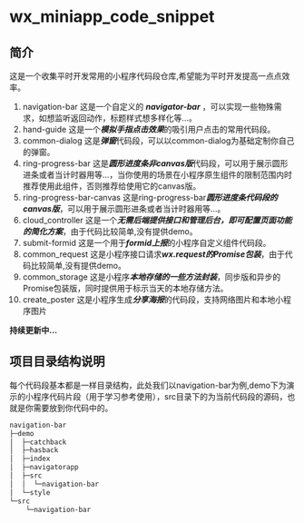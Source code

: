 # wx_miniapp_code_snippet
## 简介
这是一个收集平时开发常用的小程序代码段仓库,希望能为平时开发提高一点点效率。
1. navigation-bar 这是一个自定义的 ***navigator-bar*** ，可以实现一些物殊需求，如想监听返回动作，标题样式想多样化等...。
2. hand-guide 这是一个***模拟手指点击效果***的吸引用户点击的常用代码段。
3. common-dialog 这是***弹窗***代码段，可以以common-dialog为基础定制你自己的弹窗。
4. ring-progress-bar 这是***圆形进度条非canvas版***代码段，可以用于展示圆形进条或者当计时器用等...，当你使用的场景在小程序原生组件的限制范围内时推荐使用此组件，否则推荐给使用它的canvas版。
5. ring-progress-bar-canvas 这是ring-progress-bar***圆形进度条代码段的canvas版***，可以用于展示圆形进条或者当计时器用等...。
6. cloud_controller 这是一个***无需后端提供接口和管理后台，即可配置页面功能的简化方案***，由于代码比较简单,没有提供demo。
7. submit-formid 这是一个用于***formid上报***的小程序自定义组件代码段。
8. common_request 这是小程序接口请求***wx.request的Promise包装***，由于代码比较简单,没有提供demo。
9. common_storage 这是小程序***本地存储的一些方法封装***，同步版和异步的Promise包装版，同时提供用于标示当天的本地存储方法。
10. create_poster 这是小程序生成***分享海报***的代码段，支持网络图片和本地小程序图片

**持续更新中...**

## 项目目录结构说明
每个代码段基本都是一样目录结构，此处我们以navigation-bar为例,demo下为演示的小程序代码片段（用于学习参考使用），src目录下的为当前代码段的源码，也就是你需要放到你代码中的。
``` markdown
navigation-bar
├─demo
│  ├─catchback
│  ├─hasback
│  ├─index
│  ├─navigatorapp
│  ├─src
│  │  └─navigation-bar
│  └─style
└─src
    └─navigation-bar
```